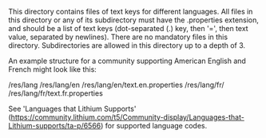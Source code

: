 This directory contains files of text keys for different languages.
All files in this directory or any of its subdirectory must have the .properties extension, and should be a list of text keys (dot-separated (.) key, then '=', then text value, separated by newlines).
There are no mandatory files in this directory.
Subdirectories are allowed in this directory up to a depth of 3.

An example structure for a community supporting American English and French might look like this:


/res/lang
/res/lang/en
/res/lang/en/text.en.properties
/res/lang/fr/
/res/lang/fr/text.fr.properties


See 'Languages that Lithium Supports' (https://community.lithium.com/t5/Community-display/Languages-that-Lithium-supports/ta-p/6566) for supported language codes.